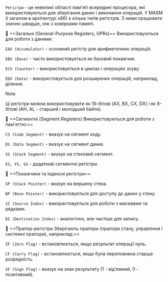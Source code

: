`Регістри` - це невеликі області пам'яті всередині процесора, які використовуються для зберігання даних і виконання операцій. У MASM (і загалом в архітектурі x86) є кілька типів регістрів. З ними працювати значно швидше, ніж з комірками памяті.


🔹 ==Загальні (General-Purpose Registers, GPRs)==
Використовуються для роботи з даними:

`EAX (Accumulator)` - основний регістр для арифметичних операцій.

`EBX (Base)` - часто використовується як базовий покажчик.

`ECX (Counter)` - використовується в циклах і операціях зсуву.

`EDX (Data)` - використовується для розширених операцій, наприклад, ділення.

>[!NOTE]
>Ці регістри можна використовувати як 16-бітові (AX, BX, CX, DX) і як 8-бітові (AH, AL - старший і молодший байти).

🔹 ==Сегментні (Segment Registers) Використовуються для роботи з пам'яттю:==

`CS (Code Segment)` - вказує на сегмент коду.

`DS (Data Segment)` - вказує на сегмент даних.

`SS (Stack Segment)` - вказує на стековий сегмент.

`ES, FS, GS` - додаткові сегментні регістри.

🔹 ==Покажчики та індексні регістри==

`SP (Stack Pointer)` - вказує на вершину стека.

`BP (Base Pointer)` - використовується для доступу до даних у стеку.

`SI (Source Index)` - використовується для роботи з масивами та рядками.

`DI (Destination Index)` - аналогічно, але частіше для запису.

🔹 ==Прапор-регістри Зберігають прапори (прапори стану, управління і системні прапори), наприклад:==

`ZF (Zero Flag)` - встановлюється, якщо результат операції нуль.

`CF (Carry Flag)` - встановлюється, якщо була переповнена старша розрядність.

`SF (Sign Flag)` - вказує на знак результату (1 - від'ємний, 0 - позитивний).